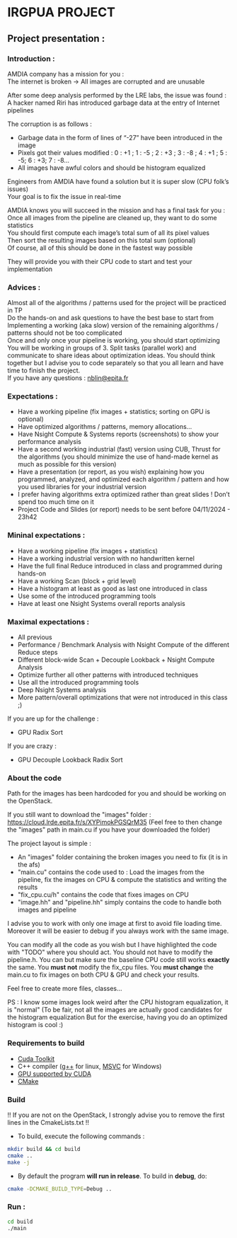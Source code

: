 # IRGPUA PROJECT

## Project presentation :

### Introduction :

AMDIA company has a mission for you :</br>
The internet is broken → All images are corrupted and are unusable

After some deep analysis performed by the LRE labs, the issue was found :</br>
A hacker named Riri has introduced garbage data at the entry of Internet pipelines

The corruption is as follows :
* Garbage data in the form of lines of “-27” have been introduced in the image</br>
* Pixels got their values modified : 0 : +1 ; 1 : -5 ; 2 : +3 ; 3 : -8 ; 4 : +1 ; 5 : -5; 6 : +3; 7 : -8…</br>
* All images have awful colors and should be histogram equalized

Engineers from AMDIA have found a solution but it is super slow (CPU folk’s issues)</br>
Your goal is to fix the issue in real-time

AMDIA knows you will succeed in the mission and has a final task for you :</br>
Once all images from the pipeline are cleaned up, they want to do some statistics</br>
You should first compute each image’s total sum of all its pixel values</br>
Then sort the resulting images based on this total sum (optional)</br>
Of course, all of this should be done in the fastest way possible

They will provide you with their CPU code to start and test your implementation

### Advices :

Almost all of the algorithms / patterns used for the project will be practiced in TP</br>
Do the hands-on and ask questions to have the best base to start from</br>
Implementing a working (aka slow) version of the remaining algorithms / patterns should not be too complicated</br>
Once and only once your pipeline is working, you should start optimizing</br>
You will be working in groups of 3. Split tasks (parallel work) and communicate to share ideas about optimization ideas. You should think together but I advise you to code separately so that you all learn and have time to finish the project.</br>
If you have any questions : nblin@epita.fr

### Expectations :

* Have a working pipeline (fix images + statistics; sorting on GPU is optional)
* Have optimized algorithms / patterns, memory allocations…
* Have Nsight Compute & Systems reports (screenshots) to show your performance analysis
* Have a second working industrial (fast) version using CUB, Thrust for the algorithms (you should minimize the use of hand-made kernel as much as possible for this version)
* Have a presentation (or report, as you wish) explaining how you programmed, analyzed, and optimized each algorithm / pattern and how you used libraries for your industrial version
* I prefer having algorithms extra optimized rather than great slides ! Don’t spend too much time on it
* Project Code and Slides (or report) needs to be sent before 04/11/2024 - 23h42

### Mininal expectations :

* Have a working pipeline (fix images + statistics)
* Have a working industrial version with no handwritten kernel
* Have the full final Reduce introduced in class and programmed during hands-on
* Have a working Scan (block + grid level)
* Have a histogram at least as good as last one introduced in class
* Use some of the introduced programming tools
* Have at least one Nsight Systems overall reports analysis


### Maximal expectations :

* All previous
* Performance / Benchmark Analysis with Nsight Compute of the different Reduce steps
* Different block-wide Scan + Decouple Lookback + Nsight Compute Analysis
* Optimize further all other patterns with introduced techniques
* Use all the introduced programming tools
* Deep Nsight Systems analysis
* More pattern/overall optimizations that were not introduced in this class ;)

If you are up for the challenge :
* GPU Radix Sort

If you are crazy :
* GPU Decouple Lookback Radix Sort

### About the code

Path for the images has been hardcoded for you and should be working on the OpenStack.

If you still want to download the "images" folder : https://cloud.lrde.epita.fr/s/XYPimokPGSQrM35
(Feel free to then change the "images" path in main.cu if you have your downloaded the folder)

The project layout is simple :
* An "images" folder containing the broken images you need to fix (it is in the afs)
* "main.cu" contains the code used to : Load the images from the pipeline, fix the images on CPU & compute the statistics and writing the results
* "fix_cpu.cu/h" contains the code that fixes images on CPU
* "image.hh" and "pipeline.hh" simply contains the code to handle both images and pipeline

I advise you to work with only one image at first to avoid file loading time. Moreover it will be easier to debug if you always work with the same image.

You can modify all the code as you wish but I have highlighted the code with "TODO" where you should act.
You should not have to modify the pipeline.h. You can but make sure the baseline CPU code still works **exactly** the same.
You **must not** modify the fix_cpu files.
You **must change** the main.cu to fix images on both CPU & GPU and check your results.

Feel free to create more files, classes...

PS : I know some images look weird after the CPU histogram equalization, it is "normal"
(To be fair, not all the images are actually good candidates for the histogram equalization
But for the exercise, having you do an optimized histogram is cool :)

### Requirements to build

* [Cuda Toolkit](https://developer.nvidia.com/cuda-downloads)
* C++ compiler ([g++](https://gcc.gnu.org/) for linux,  [MSVC](https://visualstudio.microsoft.com/downloads/) for Windows)
* [GPU supported by CUDA](https://en.wikipedia.org/wiki/CUDA#GPUs_supported)
* [CMake](https://cmake.org/download/)

### Build

!! If you are not on the OpenStack, I strongly advise you to remove the first lines in the CmakeLists.txt !!

- To build, execute the following commands :

```bash
mkdir build && cd build
cmake ..
make -j
```

* By default the program **will run in release**. To build in **debug**, do:

```bash
cmake -DCMAKE_BUILD_TYPE=Debug ..
```

### Run :

```bash
cd build
./main
```
